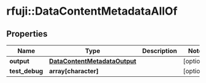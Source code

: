 # rfuji::DataContentMetadataAllOf


## Properties
Name | Type | Description | Notes
------------ | ------------- | ------------- | -------------
**output** | [**DataContentMetadataOutput**](DataContentMetadata_output.md) |  | [optional] 
**test_debug** | **array[character]** |  | [optional] 


